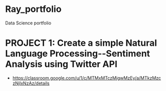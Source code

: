 # Ray_portfolio
Data Science portfolio

# PROJECT 1: Create a simple Natural Language Processing--Sentiment Analysis using Twitter API
  - https://classroom.google.com/u/1/c/MTMxMTczMjgwMzEy/a/MTkzMzczNjIxNzAz/details
